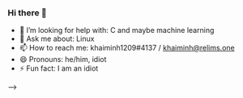 ### Hi there 👋

<!--
**relimS/relimS** is a ✨ _special_ ✨ repository because its `README.md` (this file) appears on your GitHub profile.

Here are some ideas to get you started:

- 🔭 I’m currently working on: my three repositories
- 🌱 I’m currently learning: C
-->
<!--
<!--- - 👯 I’m looking to collaborate on ... ---> 
- 🤔 I’m looking for help with: C and maybe machine learning
- 💬 Ask me about: Linux
- 📫 How to reach me: khaiminh1209#4137 / khaiminh@relims.one
- 😄 Pronouns: he/him, idiot
- ⚡ Fun fact: I am an idiot

-->
